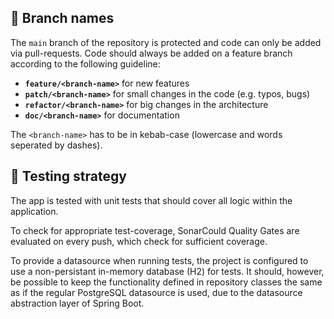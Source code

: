 ## 🌴 Branch names

The `main` branch of the repository is protected and code can only be added via pull-requests.
Code should always be added on a feature branch according to the following guideline:

- **`feature/<branch-name>`** for new features
- **`patch/<branch-name>`** for small changes in the code (e.g. typos, bugs)
- **`refactor/<branch-name>`** for big changes in the architecture
- **`doc/<branch-name>`** for documentation

The `<branch-name>` has to be in kebab-case (lowercase and words seperated by dashes).

## 📝 Testing strategy

The app is tested with unit tests that should cover all logic within the application.

To check for appropriate test-coverage, SonarCould Quality Gates are evaluated on every push, which check for sufficient coverage.

To provide a datasource when running tests, the project is configured to use a non-persistant in-memory database (H2) for tests. It should, however, be possible to keep the functionality defined in repository classes the same as if the regular PostgreSQL datasource is used, due to the datasource abstraction layer of Spring Boot.
